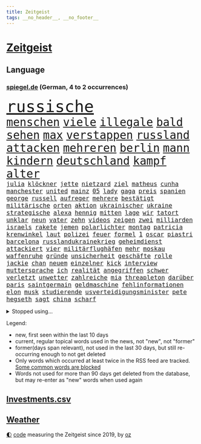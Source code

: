 ```yaml
---
title: Zeitgeist
tags: __no_header__, __no_footer__
---
```


# [Zeitgeist](https://oliz.io/zeitgeist/)

## Language

<h3><a href="https://www.spiegel.de" target="_blank">spiegel.de</a> (German, 4 to 2 occurrences)</h3>
<p style="font-family:monospace">
<span style="font-size:32pt"><a href="news_links.html#russische" class="current">russische</a></span>
<br>
<span style="font-size:22pt"><a href="news_links.html#menschen" class="current">menschen</a></span>
<span style="font-size:22pt"><a href="news_links.html#viele" class="current">viele</a></span>
<span style="font-size:22pt"><a href="news_links.html#illegale" class="current">illegale</a></span>
<span style="font-size:22pt"><a href="news_links.html#bald" class="current">bald</a></span>
<span style="font-size:22pt"><a href="news_links.html#sehen" class="current">sehen</a></span>
<span style="font-size:22pt"><a href="news_links.html#max" class="current">max</a></span>
<span style="font-size:22pt"><a href="news_links.html#verstappen" class="current">verstappen</a></span>
<span style="font-size:22pt"><a href="news_links.html#russland" class="current">russland</a></span>
<span style="font-size:22pt"><a href="news_links.html#attacken" class="current">attacken</a></span>
<span style="font-size:22pt"><a href="news_links.html#mehreren" class="current">mehreren</a></span>
<span style="font-size:22pt"><a href="news_links.html#berlin" class="current">berlin</a></span>
<span style="font-size:22pt"><a href="news_links.html#mann" class="current">mann</a></span>
<span style="font-size:22pt"><a href="news_links.html#kindern" class="current">kindern</a></span>
<span style="font-size:22pt"><a href="news_links.html#deutschland" class="current">deutschland</a></span>
<span style="font-size:22pt"><a href="news_links.html#kampf" class="current">kampf</a></span>
<span style="font-size:22pt"><a href="news_links.html#alter" class="current">alter</a></span>
<br>
<span style="font-size:12pt"><a href="news_links.html#julia" class="current">julia</a></span>
<span style="font-size:12pt"><a href="news_links.html#klöckner" class="current">klöckner</a></span>
<span style="font-size:12pt"><a href="news_links.html#jette" class="current">jette</a></span>
<span style="font-size:12pt"><a href="news_links.html#nietzard" class="current">nietzard</a></span>
<span style="font-size:12pt"><a href="news_links.html#ziel" class="current">ziel</a></span>
<span style="font-size:12pt"><a href="news_links.html#matheus" class="new">matheus</a></span>
<span style="font-size:12pt"><a href="news_links.html#cunha" class="new">cunha</a></span>
<span style="font-size:12pt"><a href="news_links.html#manchester" class="current">manchester</a></span>
<span style="font-size:12pt"><a href="news_links.html#united" class="current">united</a></span>
<span style="font-size:12pt"><a href="news_links.html#mainz" class="current">mainz</a></span>
<span style="font-size:12pt"><a href="news_links.html#05" class="current">05</a></span>
<span style="font-size:12pt"><a href="news_links.html#lady" class="current">lady</a></span>
<span style="font-size:12pt"><a href="news_links.html#gaga" class="current">gaga</a></span>
<span style="font-size:12pt"><a href="news_links.html#preis" class="current">preis</a></span>
<span style="font-size:12pt"><a href="news_links.html#spanien" class="current">spanien</a></span>
<span style="font-size:12pt"><a href="news_links.html#george" class="current">george</a></span>
<span style="font-size:12pt"><a href="news_links.html#russell" class="new">russell</a></span>
<span style="font-size:12pt"><a href="news_links.html#aufreger" class="current">aufreger</a></span>
<span style="font-size:12pt"><a href="news_links.html#mehrere" class="current">mehrere</a></span>
<span style="font-size:12pt"><a href="news_links.html#bestätigt" class="current">bestätigt</a></span>
<span style="font-size:12pt"><a href="news_links.html#militärische" class="current">militärische</a></span>
<span style="font-size:12pt"><a href="news_links.html#orten" class="current">orten</a></span>
<span style="font-size:12pt"><a href="news_links.html#aktion" class="current">aktion</a></span>
<span style="font-size:12pt"><a href="news_links.html#ukrainischer" class="current">ukrainischer</a></span>
<span style="font-size:12pt"><a href="news_links.html#ukraine" class="current">ukraine</a></span>
<span style="font-size:12pt"><a href="news_links.html#strategische" class="current">strategische</a></span>
<span style="font-size:12pt"><a href="news_links.html#alexa" class="new">alexa</a></span>
<span style="font-size:12pt"><a href="news_links.html#hennig" class="new">hennig</a></span>
<span style="font-size:12pt"><a href="news_links.html#mitten" class="current">mitten</a></span>
<span style="font-size:12pt"><a href="news_links.html#lage" class="current">lage</a></span>
<span style="font-size:12pt"><a href="news_links.html#wir" class="current">wir</a></span>
<span style="font-size:12pt"><a href="news_links.html#tatort" class="current">tatort</a></span>
<span style="font-size:12pt"><a href="news_links.html#unklar" class="current">unklar</a></span>
<span style="font-size:12pt"><a href="news_links.html#neun" class="current">neun</a></span>
<span style="font-size:12pt"><a href="news_links.html#vater" class="current">vater</a></span>
<span style="font-size:12pt"><a href="news_links.html#zehn" class="current">zehn</a></span>
<span style="font-size:12pt"><a href="news_links.html#videos" class="current">videos</a></span>
<span style="font-size:12pt"><a href="news_links.html#zeigen" class="current">zeigen</a></span>
<span style="font-size:12pt"><a href="news_links.html#zwei" class="current">zwei</a></span>
<span style="font-size:12pt"><a href="news_links.html#milliarden" class="current">milliarden</a></span>
<span style="font-size:12pt"><a href="news_links.html#israels" class="current">israels</a></span>
<span style="font-size:12pt"><a href="news_links.html#rakete" class="current">rakete</a></span>
<span style="font-size:12pt"><a href="news_links.html#jemen" class="current">jemen</a></span>
<span style="font-size:12pt"><a href="news_links.html#polarlichter" class="new">polarlichter</a></span>
<span style="font-size:12pt"><a href="news_links.html#montag" class="current">montag</a></span>
<span style="font-size:12pt"><a href="news_links.html#patricia" class="current">patricia</a></span>
<span style="font-size:12pt"><a href="news_links.html#krenwinkel" class="new">krenwinkel</a></span>
<span style="font-size:12pt"><a href="news_links.html#laut" class="current">laut</a></span>
<span style="font-size:12pt"><a href="news_links.html#polizei" class="current">polizei</a></span>
<span style="font-size:12pt"><a href="news_links.html#feuer" class="current">feuer</a></span>
<span style="font-size:12pt"><a href="news_links.html#formel" class="current">formel</a></span>
<span style="font-size:12pt"><a href="news_links.html#1" class="current">1</a></span>
<span style="font-size:12pt"><a href="news_links.html#oscar" class="current">oscar</a></span>
<span style="font-size:12pt"><a href="news_links.html#piastri" class="current">piastri</a></span>
<span style="font-size:12pt"><a href="news_links.html#barcelona" class="current">barcelona</a></span>
<span style="font-size:12pt"><a href="news_links.html#russlandukrainekrieg" class="current">russlandukrainekrieg</a></span>
<span style="font-size:12pt"><a href="news_links.html#geheimdienst" class="current">geheimdienst</a></span>
<span style="font-size:12pt"><a href="news_links.html#attackiert" class="current">attackiert</a></span>
<span style="font-size:12pt"><a href="news_links.html#vier" class="current">vier</a></span>
<span style="font-size:12pt"><a href="news_links.html#militärflughäfen" class="new">militärflughäfen</a></span>
<span style="font-size:12pt"><a href="news_links.html#mehr" class="current">mehr</a></span>
<span style="font-size:12pt"><a href="news_links.html#moskau" class="current">moskau</a></span>
<span style="font-size:12pt"><a href="news_links.html#waffenruhe" class="current">waffenruhe</a></span>
<span style="font-size:12pt"><a href="news_links.html#gründe" class="current">gründe</a></span>
<span style="font-size:12pt"><a href="news_links.html#unsicherheit" class="current">unsicherheit</a></span>
<span style="font-size:12pt"><a href="news_links.html#geschäfte" class="current">geschäfte</a></span>
<span style="font-size:12pt"><a href="news_links.html#rolle" class="current">rolle</a></span>
<span style="font-size:12pt"><a href="news_links.html#jackie" class="current">jackie</a></span>
<span style="font-size:12pt"><a href="news_links.html#chan" class="current">chan</a></span>
<span style="font-size:12pt"><a href="news_links.html#neuem" class="current">neuem</a></span>
<span style="font-size:12pt"><a href="news_links.html#einzelner" class="new">einzelner</a></span>
<span style="font-size:12pt"><a href="news_links.html#kick" class="new">kick</a></span>
<span style="font-size:12pt"><a href="news_links.html#interview" class="current">interview</a></span>
<span style="font-size:12pt"><a href="news_links.html#muttersprache" class="new">muttersprache</a></span>
<span style="font-size:12pt"><a href="news_links.html#ich" class="current">ich</a></span>
<span style="font-size:12pt"><a href="news_links.html#realität" class="current">realität</a></span>
<span style="font-size:12pt"><a href="news_links.html#angegriffen" class="current">angegriffen</a></span>
<span style="font-size:12pt"><a href="news_links.html#schwer" class="current">schwer</a></span>
<span style="font-size:12pt"><a href="news_links.html#verletzt" class="current">verletzt</a></span>
<span style="font-size:12pt"><a href="news_links.html#unwetter" class="current">unwetter</a></span>
<span style="font-size:12pt"><a href="news_links.html#zahlreiche" class="current">zahlreiche</a></span>
<span style="font-size:12pt"><a href="news_links.html#mia" class="current">mia</a></span>
<span style="font-size:12pt"><a href="news_links.html#threapleton" class="new">threapleton</a></span>
<span style="font-size:12pt"><a href="news_links.html#darüber" class="current">darüber</a></span>
<span style="font-size:12pt"><a href="news_links.html#paris" class="current">paris</a></span>
<span style="font-size:12pt"><a href="news_links.html#saintgermain" class="current">saintgermain</a></span>
<span style="font-size:12pt"><a href="news_links.html#geldmaschine" class="new">geldmaschine</a></span>
<span style="font-size:12pt"><a href="news_links.html#fehlinformationen" class="current">fehlinformationen</a></span>
<span style="font-size:12pt"><a href="news_links.html#elon" class="current">elon</a></span>
<span style="font-size:12pt"><a href="news_links.html#musk" class="current">musk</a></span>
<span style="font-size:12pt"><a href="news_links.html#studierende" class="current">studierende</a></span>
<span style="font-size:12pt"><a href="news_links.html#usverteidigungsminister" class="current">usverteidigungsminister</a></span>
<span style="font-size:12pt"><a href="news_links.html#pete" class="current">pete</a></span>
<span style="font-size:12pt"><a href="news_links.html#hegseth" class="current">hegseth</a></span>
<span style="font-size:12pt"><a href="news_links.html#sagt" class="current">sagt</a></span>
<span style="font-size:12pt"><a href="news_links.html#china" class="current">china</a></span>
<span style="font-size:12pt"><a href="news_links.html#scharf" class="current">scharf</a></span>
</p>
<details>
<summary>Stopped using...</summary>
<p class="former" style="font-size:12pt">
verstorbenen(1684) enorm(1682) schnelle(1682) 75(1681) boot(1681) gerettet(1681) philippinen(1681) verschiedene(1681) aufgerufen(1680) flüge(1680) versorgt(1680) 35(1679) elfmeter(1679) führende(1679) investoren(1679) paul(1679) portugal(1679) schön(1679) vergewaltigt(1679) betreiber(1678) düsseldorf(1678) fahrzeug(1678) lisa(1678) november(1678) tests(1678) verlust(1678) beschimpft(1677) veranstaltung(1677) bisherige(1676) gründer(1676) sicherheitskräfte(1676) trauer(1676) versteigert(1676) begründung(1675) kritische(1675) schien(1675) afrika(1674) erwartungen(1674) nahezu(1674) schwierigkeiten(1674) tor(1674) verluste(1674) arbeitnehmer(1673) blieben(1673) durchsetzen(1673) gefährden(1673) gehören(1673) gestoßen(1673) hoher(1673) strengere(1673) vorsitzenden(1673) wirtschaftsminister(1673) arbeitgeber(1672) planeten(1672) zinsen(1672) erkrankt(1671) see(1671) unrecht(1671) wähler(1671) lebte(1670) siegen(1670) weltweite(1670) zugelassen(1670) bloß(1669) ii(1669) italienischen(1669) förderung(1668) geklärt(1668) kontakte(1668) null(1668) schicken(1668) öl(1668) kämpfer(1667) unterstützer(1667) wiederholt(1667) aufgenommen(1666) stammt(1666) stück(1666) vw(1666) abgebrochen(1665) bezahlen(1665) mode(1664) trainiert(1664) dürften(1663) schnitt(1663) form(1662) globale(1662) schaffte(1657) gemeinsame(1656) politikerin(1656) hängen(1651) gelandet(1650) retter(1650) gehörte(1648) bremsen(1647) provoziert(1646) stress(1645) geborgen(1644) teuren(1629) drohne(1626) rache(1619) missbrauchs(1618) carlos(1537) politikern(1513) cup(1401) ausgefallen(1390) 700(1373) kuriose(1373) börsen(1349) wissing(1346) king(1345) angestellten(1341) tiger(1330) hierzulande(1327) volksverhetzung(1300) mond(1299) schülerin(1283) gestört(1282) seltene(1264) verabschieden(1252) klappt(1242) krim(1219) schwieriger(1218) afrikanischen(1199) aufhören(1189) versagen(1175) ankommt(1159) flüchten(1149) heiß(1110) sylt(1090) zufrieden(1078) stockholm(1074) sprung(1070) veröffentlichen(1061) misshandelt(1059) spitzt(1057) fahrgäste(1054) verzeichnet(1042) landwirtschaft(1038) island(1017) wünsche(996) franz(994) kriminalität(974) angreifen(954) methoden(947) männliche(945) erfüllen(935) aussichten(913) abbauen(900) 47(886) hauses(884) vulkan(882) zehnte(870) gegründet(866) fahnder(865) day(863) zwingt(845) alcaraz(843) liebt(836) baden(831) verschleppt(828) dennis(823) kleinere(821) wahlsieger(819) uefa(817) attackieren(815) gedanken(809) anlagen(798) laden(794) handelte(793) beeinflussen(791) z(788) optionen(787) dringen(783) genaue(783) umsetzen(781) glas(777) urlauber(748) court(746) spaniens(739) genießen(736) ereignis(734) iphones(729) bekennt(718) zahlungen(708) budget(706) fußballem(688) benachteiligt(683) desaster(671) stockt(670) froh(658) ausnahmezustand(639) 96(635) betrogen(635) prägen(633) sperre(630) goldenen(625) milei(617) uswahl(617) suv(609) verspottet(609) belästigt(602) überraschte(598) expertin(591) 85(586) hinterlässt(583) 2035(581) kritischen(579) beteiligung(570) bestätigte(568) damaskus(563) demonstration(563) wahlsieg(561) abschiebung(554) häftlinge(553) positioniert(551) perry(550) mangelt(549) einschnitte(546) gestritten(537) jacob(527) indischen(523) taugt(523) gesichter(522) bedrängnis(521) dubai(520) befand(518) unwahrscheinlich(518) usdemokraten(514) vergleichsweise(513) zuversichtlich(513) wahre(511) umfangreiche(503) behandlung(502) astronauten(499) rammte(498) athen(497) wofür(486) passagier(483) wunder(481) raumfahrt(479) lily(477) minus(477) satelliten(475) ball(469) sophie(467) kontroversen(466) pünktlich(465) verbringen(456) stützt(455) solches(453) fragte(451) mallorca(449) klette(447) zoo(446) jenseits(442) sechste(441) schülerinnen(435) dominiert(434) märkte(433) hochstapler(431) stammen(428) internen(426) plastik(425) vizepräsident(424) jeff(421) pogačar(421) tadej(421) koch(420) kürze(420) flüchtlingen(418) boss(416) messen(413) rechtsradikale(411) parlaments(409) katja(408) fangen(406) wirklichkeit(405) 44(403) schlimmste(402) heimatland(400) milliardäre(400) unzulässig(399) locker(395) versuchter(390) loben(389) parteispitze(387) bruch(382) norwegische(382) düstere(378) depression(373) arbeitslosigkeit(369) kundschaft(368) 46(367) besitzt(367) kugeln(367) ego(366) geheiratet(365) 21jährige(363) beirut(363) enkel(362) bnd(361) vogelgrippe(361) stiegen(358) palästinensern(356) robin(352) moderatorin(349) reynolds(348) glaubte(346) kollegin(344) 200000(343) münchens(343) jubelt(338) kurse(336) rekordsumme(336) sorgten(335) seltenen(333) kamala(330) lohn(329) vermummte(326) atem(325) wachsende(325) brat(323) feuert(323) verfehlt(315) vergewaltigte(315) oberfläche(311) erwischt(310) indiens(310) anruf(308) lebenden(307) zerstörten(307) auszugeben(306) neudelhi(305) zugunsten(304) überprüft(304) 38jährige(303) erschüttern(302) geschah(301) simone(301) zweijähriger(301) trauma(300) entsprechenden(298) inlandsgeheimdienst(298) grafiken(297) america(294) merken(293) friedliche(292) potenzielle(292) sparprogramm(291) brutalität(289) dir(289) samsung(289) personalie(287) klappen(283) vermächtnis(283) riese(281) sitzung(281) status(278) 2028(277) tönen(275) kunstwerke(274) japans(273) senden(273) todesfälle(273) verlusten(271) entlassungen(270) satiriker(269) militante(267) abbau(265) daniela(265) ozempic(265) kurzzeitig(264) portugals(264) ifoinstituts(262) rohstoffen(259) verbannt(259) australische(258) gange(257) container(256) aachen(255) stromversorgung(255) bundestagswahlkampf(252) 94(251) osaka(249) wolfsburger(248) pakistanischen(247) ratlos(245) gefördert(244) heidi(244) recherchen(243) versorgen(243) teuersten(240) februar(238) manipuliert(237) pflichten(237) quarterback(237) spö(236) udo(236) ehre(235) geringe(232) lkwfahrer(232) bezos(230) aston(229) diktators(227) mächtigste(226) anzeigen(224) generationen(221) umdenken(220) fortuna(218) bestand(216) schwerste(215) aussterben(214) sam(214) green(213) voraussichtlich(213) klimaaktivistin(212) armen(211) eindringlich(209) seltsames(209) identifizieren(208) ukrainepolitik(207) gerd(205) ersetzen(204) göttingen(204) downsyndrom(203) amerikanischer(201) meteorologen(201) studenten(201) gemeinsamer(200) hall(200) designierten(198) kanzlerpartei(198) mussolini(196) fatal(194) mittagessen(194) odessa(194) abseits(192) gesänge(192) schachwelt(192) 40jährigen(191) lakers(191) personalien(191) iwf(189) chatbot(188) ungebremst(188) lucas(186) trumpberater(186) ikone(185) umgebracht(185) alpin(184) ski(184) skisport(184) beschädigen(182) fähre(181) löhne(181) sexismus(181) elektronische(179) deckt(178) demontiert(178) feministische(178) gefahndet(178) komikerin(178) satt(178) young(178) 2012(177) potenziellen(177) überfallen(177) eingeleitet(176) madison(176) verabreicht(176) behandeln(174) uskongress(174) zwingen(173) kurioses(172) nutzung(172) gefängnisstrafe(171) kulisse(170) getrübt(169) unis(169) arbeitsgericht(168) wertvoll(168) gewinnerin(167) kassen(166) luftverkehr(166) ministerien(166) schnellstmöglich(166) niederlagen(165) slalom(165) disziplin(164) reichinnek(164) millionenhöhe(163) säuglinge(163) anfing(161) angestellte(161) beatrix(161) wohlhabenden(161) zehntausenden(160) 250000(159) dating(159) eignet(158) zugeständnisse(157) 116(156) toxische(156) email(155) mandat(155) mobilität(155) serena(155) conor(154) günstiges(154) wissenschaftlern(154) äußeres(154) üppig(154) heimniederlage(153) pentagon(153) pentagonchef(153) reallöhne(153) rücklagen(153) strich(152) sbahn(151) bußgelder(150) nachnamen(150) zurückgegeben(150) aufzugeben(149) kollidierte(149) kriegsrecht(149) mineralien(149) sukyeol(149) yoon(149) bedeckt(148) referendariat(148) unabhängig(148) überraschungen(148) mache(146) pflegekraft(146) scheibe(146) ungewisse(146) chaotische(145) engen(145) 170(144) abschneiden(144) katy(144) netflixstar(144) venezolanische(144) vision(144) wirtschaftsministerium(144) niederzulegen(143) abwenden(142) schülern(142) siegel(142) gesundheitssystem(141) zündet(141) rücknahme(140) griffen(139) halbinsel(139) männlicher(138) fürchteten(137) rekordzeit(137) 32jährige(134) geleitet(134) ökostrom(134) charli(132) witzelt(132) xcx(132) hinsicht(131) kauflaune(131) dankbar(130) meiden(130) ward(129) abgasvorschriften(128) baubranche(128) privater(128) republikanische(128) gründet(127) angezogen(126) dončić(126) luka(126) urheber(126) 113(125) bluttat(125) diverse(125) panda(125) schönheit(125) besitzern(124) slowene(124) santa(123) wochenlangem(123) ausgerottet(122) bestens(122) gewicht(122) handelsschiff(122) versöhnlich(122) votiert(122) lieferdienste(120) vornamen(120) erhältlich(119) linker(119) regierte(118) stellvertreter(118) thüringischen(118) veränderungen(118) abgenickt(117) flugzeugunglück(117) gräueltaten(117) ältester(117) beisetzung(116) kampfgeist(116) rbb(116) 41jährige(115) explodierten(115) übers(115) atomkraftwerk(114) pulver(114) road(114) zeige(114) herzschrittmacher(113) linkenpolitikerin(113) unglücksursache(113) handschlag(112) lebensgefährlichen(112) republikanischen(112) verfallen(112) verhaftung(112) verlässlich(112) gleichstellung(111) stört(111) sauer(110) aufbau(109) ber(109) ebene(109) hadern(109) verkleidet(109) angesetzt(108) dunkel(108) firewall(108) sarg(108) woods(108) renoviert(107) statistischem(107) taxi(107) vorzugehen(107) wahlausgang(107) angefeindet(106) annexion(106) gefechten(106) investment(106) notenbank(106) preissteigerungen(106) haas(105) scheidenden(105) vorort(105) fa(104) chemikalien(103) lea(103) vorwand(103) abbas(102) spiels(101) untergraben(101) user(101) wohnmobil(100) boykottiert(99) rückgängig(99) teilten(99) 1979(98) weltwirtschaftsforum(98) abgeschobenen(97) erleiden(97) revolutionieren(96) travis(96) gelaufen(95) rechtfertigen(95) anwesenden(94) barcelonas(94) saale(94) 33jährige(93) dekrete(93) verdanken(93) vorboten(93) exoplanet(92) publik(92) massenpanik(91) theo(91) zwanziger(91) ausrede(90) managerin(90) nützt(90) südasien(90) arbeitslosen(89) detroit(89) entscheidender(89) niro(89) pistons(89) usamerikanischen(89) winkel(89) zapfenstreich(89) ausweisungen(88) autofahren(88) friert(88) hannah(88) koalas(88) niedrigere(88) schranken(88) vorgängerregierung(88) aktuelles(87) angehalten(87) chats(87) furore(87) geschmäht(87) personelle(87) poettinger(87) rathaus(87) senders(87) spiegelblog(87) gläubiger(86) rachefeldzug(86) salvador(86) tüfteln(86) übergangspräsident(86) formstarken(85) gemälde(85) graham(85) kiapp(85) quartalszahlen(85) rechtsanwalt(85) cduparteitag(84) elektrofahrzeuge(83) jazz(83) kernfusion(83) santos(83) usaid(83) altman(82) geiselhaft(82) parasportler(82) usrichter(82) 235(81) entwickelten(81) herauszufinden(81) leichnam(81) schiller(81) stromnetz(81) vergangenem(81) vermutete(81) übernahmepläne(81) kluge(80) trumpzölle(80) auffallend(79) experiment(79) längerer(79) notfallmaßnahme(79) verbraucherschutz(79) erdstöße(78) kontrollverlust(78) osbourne(78) ozzy(78) sabbath(78) unterscheiden(78) 86jährige(77) berges(77) bullshit(77) entging(77) heino(77) plakatkampagne(77) rotgrüner(77) vogelgrippevirus(77) zimmermann(77) absitzen(76) esa(76) iberische(76) negativ(76) brandstiftung(75) crow(75) grenzregion(75) hündin(75) sheryl(75) tschernobyl(75) zusammenhänge(75) antibiotika(74) ausgerastet(74) bio(74) fiat(74) genugtuung(74) iranisches(74) ulrich(74) verbinden(74) alan(73) christiane(73) erfolgte(73) friedensabkommen(73) gestärkt(73) interessenkonflikte(73) klischees(73) mutieren(73) onlinehändler(73) werdende(73) 21jähriger(72) abgehängt(72) arbeitsmoral(72) bitter(72) gelogen(72) geländewagen(72) unfreiwillig(72) wolkenkratzer(72) 4000(71) bürgerschaftswahl(71) kotropfen(71) kühnert(71) supreme(71) vermehrt(71) verwendete(71) 31jährige(70) ausrücken(70) drogerie(70) kartenzahlungen(70) laufstegen(70) momenten(70) unfähig(70) usvizepräsidenten(70) wahrscheinlichste(70) buschbrände(69) gesungen(69) grafschaft(69) uszöllen(69) kooperieren(68) sicherheitsgarantien(68) ukrainedeal(68) unparteiische(68) verarscht(68) verstummen(68) basketball(67) kanone(67) spontanen(67) unschuld(67) zwischendurch(67) müht(66) tennisweltrangliste(66) hinterließen(65) kompromisse(65) libanesischen(65) spendenaffäre(65) tvinterview(65) amtsmissbrauchs(64) hildesheim(64) leeds(64) spirit(64) umgesiedelt(64) kulturkampf(63) lorenzo(63) solarzellen(63) abstiegskandidat(62) einschneidende(62) einsparungen(62) mindestlohns(62) newsupdate(62) rohstoffabkommen(62) sbahnsurfen(62) teuerungsrate(62) übergewicht(62) dokuserie(61) dsv(61) gegnerische(61) kommentaren(61) regierungsbündnis(61) baerbocks(60) behördenchef(60) benito(60) diplomatischer(60) entgegenkommen(60) gerätselt(60) neugeborenen(60) 1860(59) beerdigt(59) bosnienherzegowina(59) bröckelt(59) bürokratische(59) glücklichen(59) junges(59) liberal(59) pilnacek(59) säumen(59) trinkgeld(59) trinkgelddebatte(59) tschentscher(59) voraussetzungen(59) benn(58) charterflug(58) eubank(58) handelsminister(58) neil(58) parlamenten(58) verpflichtungen(58) benannt(57) crystal(57) dodik(57) eautohersteller(57) einzelfall(57) fußballkarriere(57) hochrangige(57) milorad(57) palace(57) republika(57) serbenführer(57) wahlrecht(57) ackerland(56) annette(56) atemnot(56) batic(56) brandanschläge(56) fiktion(56) intrigen(56) schrott(56) abschalten(55) amokfahrt(55) anndorit(55) boy(55) exodus(55) familienvater(55) masern(55) selbstvermarktung(55) verdammt(55) verkehrstote(55) behindert(54) kreuzberg(54) lindenberg(54) prominent(54) schwächer(54) schwärmen(54) sicherheitsbedenken(54) statistiken(54) trainerin(54) wagenknechts(54) college(53) denkmal(53) dissidenten(53) festgelegte(53) grundlegend(53) klugen(53) mathieu(53) ruht(53) schönebeck(53) verstehe(53) erproben(52) handhabung(52) justizbeamten(52) linda(52) seinerzeit(52) feindlichen(51) ghanaische(51) pässe(51) satte(51) tüv(51) big(50) campingplätze(50) desolates(50) mittags(50) ungewöhnliches(50) angetrieben(49) flüchtlingsunterkunft(49) getäuscht(49) kriegsparteien(49) lukrative(49) vormachtstellung(49) patient(48) angestaut(47) erkelenz(47) lithium(47) synagoge(47) wilhelm(47) zweijährige(47) usbundesrichter(46) afdabgeordnete(45) einzigen(45) klägerin(45) programmdirektorin(45) comingout(44) linksradikalen(44) spielzeug(44) gefüllt(43) genervt(43) getrunken(43) knast(43) stade(43) strohmann(43) tarnkappenjets(43) einberufen(42) lebenslangen(42) neunzigern(42) reim(42) tennessee(42) bulli(41) englands(41) gera(41) geschieht(41) konfrontation(41) letztlich(41) würdigten(41) autozulieferer(40) bands(40) bundesnachrichtendienst(40) diebstahls(40) ernennt(40) hauseigene(40) hurricane(40) sanders(40) shanghai(40) vollwaschmittel(40) waschmittel(40) 2600(39) bewiesen(39) bürgermeisters(39) geburtenrate(39) goldpreis(39) klassische(39) lauert(39) ottawa(39) perfiden(39) riedl(39) zulieferer(39) 61(38) amtskollege(38) gwyneth(38) martialischen(38) paltrow(38) privatsphäre(38) regelt(38) verlaufen(38) dfbpräsidenten(37) elektrowende(37) exklusivität(37) gnade(37) heilende(37) klubbesitzer(37) kürzt(37) michigan(37) moschee(37) stocken(37) tourismus(37) verschiebungen(37) wiz(37) zelt(37) zerschlägt(37) alexandra(36) anreisen(36) feierstunde(36) geschäftsführend(36) hüpfen(36) katharina(36) mobilfunk(36) parkplätze(36) personellen(36) südbaden(36) viertgrößte(36) vorschlägen(36) ablaufen(35) dfbelf(35) karrieren(35) my(35) begriffe(34) festhalten(34) gleichermaßen(34) kindersterblichkeit(34) veneers(34) verknallt(34) exportieren(33) hood(33) parteigründerin(33) rebellieren(33) revolutioniert(33) riskanten(33) stadtparlament(33) valerie(33) woke(33) atomabkommen(32) kassieren(32) korrespondent(32) nationalspielerinnen(32) rhein(32) tische(32) verprellt(32) zweijährigen(32) angeht(31) chat(31) festnehmen(31) funkstille(31) klang(31) psychologische(31) türmer(31) abflug(30) abwehrspieler(30) ausgesperrt(30) bushaltestelle(30) c(30) entstehung(30) geschäftsklimaindex(30) ifogeschäftsklimaindex(30) mikroorganismen(30) zeilen(30) zufriedener(30) einstellungen(29) finanzministerin(29) inlandsgeheimdienstchef(29) korruptionsvorwürfe(29) osterhasen(29) skelett(29) säugling(29) usern(29) überschwemmt(29) überwiegend(29) bediente(28) parken(28) spitzenamt(28) ukrainegesprächen(28) verursachen(28) adolescence(27) alben(27) rasches(27) steuerhinterziehung(27) waldes(27) beben(26) irgendwo(26) maggiore(26) tranken(26) vorbehalten(26) mischen(25) mittelfeld(25) riskieren(25) schwerwiegende(25) vielerlei(25) westerwald(25) zugzwang(25) ausweis(24) frisches(24) hitserie(24) kallas(24) kartenzahlung(24) schinbetchef(24) stadiondach(24) wisconsin(24) funktion(23) matchmaker(23) schwankungen(23) trainerstab(23) bushido(22) dämpfen(22) gabriel(22) grübeln(22) hörer(22) jungtiere(22) kamikazedrohnen(22) monarchen(22) xiaomi(22) blinde(21) boxweltmeisterin(21) festnimmt(21) fröhlich(21) nacheinander(21) rechtzeitiges(21) strauß(21) strengeren(21) veruntreuung(21) 89jährige(20) argentinischen(20) droge(20) fame(20) flossen(20) gotteskrieger(20) leichtes(20) malta(20) radrennen(20) schlagzeile(20) zurückzuziehen(20) abgerissen(19) andré(19) ausgeräumt(19) bescheren(19) brote(19) hindernis(19) klitschko(19) lesotho(19) mysteriösen(19) psychotherapeut(19) verbilligen(19) betreuungsplatz(18) gemein(18) inkrafttreten(18) inszenierten(18) lerne(18) masse(18) rassismusvorwürfe(18) schulz(18) festgesetzt(17) lieblingsgericht(17) morgan(17) aufnahme(16) thüringerin(16) träumte(16) ubahn(16) unoflüchtlingen(16) vergebung(16) waisen(16) walk(16) zurückschlagen(16) überresten(16) 21jährigen(15) arbeite(15) disco(15) diszipliniert(15) dünne(15) erfassen(15) ketten(15) notlage(15) cafés(14) flüchtig(14) liebling(14) vollstreckt(14) abgelegt(13) kurios(13) lästert(13) operative(13) poel(13) polizeischüssen(13) safe(13) shootingstar(13) bandenmitglieder(12) beweismittel(12) brillierte(12) börsenkurse(12) coachellaauftritt(12) schwieriges(12) spült(12) trittau(12) bauwerk(11) evangelischen(11) gebrauch(11) tatorts(11) verschleierung(11)
</p>
</details>
<p>Legend:
<ul>
<li><span class="new">new</span>, first seen within the last 10 days</li>
<li><span class="current">current</span>, regular topical words used in the news, not "new", not "former"</li>
<li><span class="former">former(days span relevant)</span>, not used in the last 30 days, but still re-occurring enough to not get deleted</li>
<li>Only words which occurred at least twice in the RSS feed are tracked. <a href="language/filters.py">Some common words are blocked</a></li>
<li>Words not used for more than 90 days get deleted from the database, but may re-enter as "new" words when used again</li>
</ul>
</p>

## [Investments](investments.html)[.csv](investments.csv)

## [Weather](weather.html)

<footer>
<a href="javascript:toggleTheme()" class="nav">🌓</a>
<a href="https://github.com/ooz/zeitgeist">code</a> measuring the Zeitgeist since 2019, by <a href="https://oliz.io">oz</a>
</footer>
